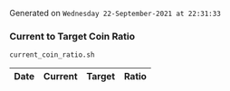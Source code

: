 Generated on `Wednesday 22-September-2021 at 22:31:33`

### Current to Target Coin Ratio
`current_coin_ratio.sh`

Date|Current|Target|Ratio
---|---|---|---
